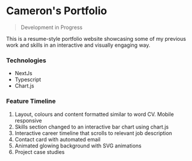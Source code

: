 # Cameron's Portfolio

> Development in Progress

This is a resume-style portfolio website showcasing some of 
my previous work and skills in an interactive and visually 
engaging way.

### Technologies

- NextJs
- Typescript
- Chart.js

### Feature Timeline

1. Layout, colours and content formatted similar to word CV. Mobile responsive
2. Skills section changed to an interactive bar chart using chart.js
3. Interactive career timeline that scrolls to relevant job description
4. Contact card with automated email
5. Animated glowing background with SVG animations
6. Project case studies

